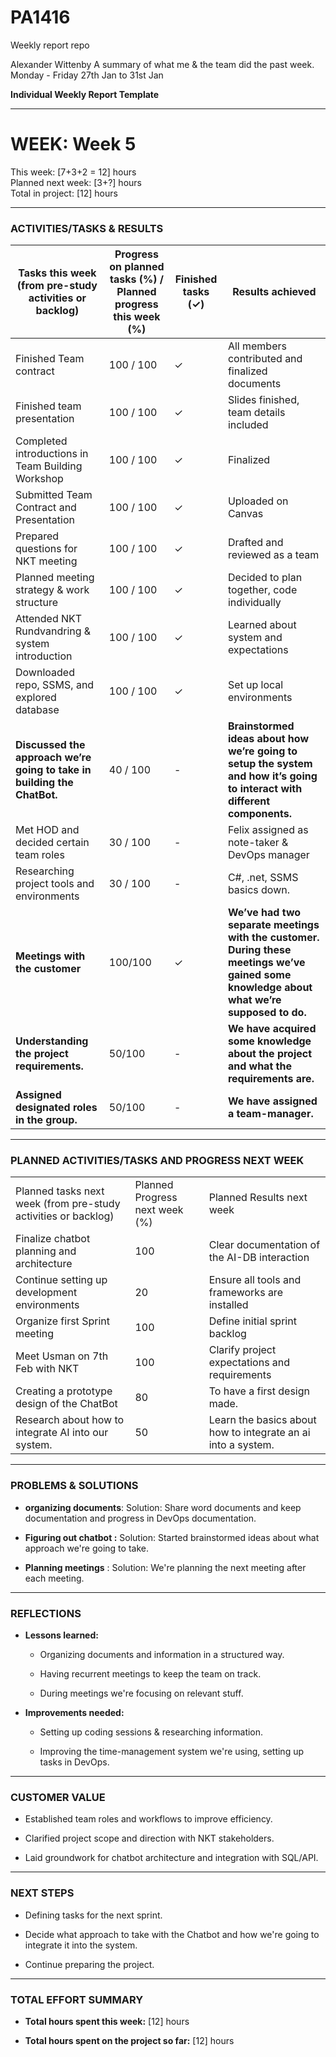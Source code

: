 # PA1416
Weekly report repo

Alexander Wittenby
A summary of what me & the team did the past week.
Monday - Friday 27th Jan to 31st Jan

**Individual Weekly Report Template**

---

# WEEK: Week 5
This week: [7+3+2 = 12] hours  
Planned next week: [3+?] hours  
Total in project: [12] hours

---

### **ACTIVITIES/TASKS & RESULTS**

| Tasks this week (from pre-study activities or backlog)                  | Progress on planned tasks (%) / Planned progress this week (%) | Finished tasks (✓) | Results achieved                                                                                                                          |
| ----------------------------------------------------------------------- | -------------------------------------------------------------- | ------------------ | ----------------------------------------------------------------------------------------------------------------------------------------- |
| Finished Team contract                                                  | 100 / 100                                                      | ✓                  | All members contributed and finalized documents                                                                                           |
| Finished team presentation                                              | 100 / 100                                                      | ✓                  | Slides finished, team details included                                                                                                    |
| Completed introductions in Team Building Workshop                       | 100 / 100                                                      | ✓                  | Finalized                                                                                                                                 |
| Submitted Team Contract and Presentation                                | 100 / 100                                                      | ✓                  | Uploaded on Canvas                                                                                                                        |
| Prepared questions for NKT meeting                                      | 100 / 100                                                      | ✓                  | Drafted and reviewed as a team                                                                                                            |
| Planned meeting strategy & work structure                               | 100 / 100                                                      | ✓                  | Decided to plan together, code individually                                                                                               |
| Attended NKT Rundvandring & system introduction                         | 100 / 100                                                      | ✓                  | Learned about system and expectations                                                                                                     |
| Downloaded repo, SSMS, and explored database                            | 100 / 100                                                      | ✓                  | Set up local environments                                                                                                                 |
| **Discussed the approach we’re going to take in building the ChatBot.** | 40 / 100                                                       | -                  | **Brainstormed ideas about how we’re going to setup the system and how it’s going to interact with different components.**                |
| Met HOD and decided certain team roles                                  | 30 / 100                                                       | -                  | Felix assigned as note-taker & DevOps manager                                                                                             |
| Researching project tools and environments                              | 30 / 100                                                       | -                  | C#, .net, SSMS basics down.                                                                                                               |
| **Meetings with the customer**                                          | 100/100                                                        | ✓                  | **We’ve had two separate meetings with the customer. During these meetings we’ve gained some knowledge about what we’re supposed to do.** |
| **<br>Understanding the project requirements.<br><br>**                 | 50/100                                                         | -                  | **We have acquired some knowledge about the project and what the requirements are.**                                                      |
| **Assigned designated roles in the group.**                             | 50/100                                                         | -                  | **We have assigned a team-manager.**                                                                                                      |

---

### **PLANNED ACTIVITIES/TASKS AND PROGRESS NEXT WEEK**

|                                                                |                                |                                                              |
| -------------------------------------------------------------- | ------------------------------ | ------------------------------------------------------------ |
| Planned tasks next week (from pre-study activities or backlog) | Planned Progress next week (%) | Planned Results next week                                    |
| Finalize chatbot planning and architecture                     | 100                            | Clear documentation of the AI-DB interaction                 |
| Continue setting up development environments                   | 20                             | Ensure all tools and frameworks are installed                |
| Organize first Sprint meeting                                  | 100                            | Define initial sprint backlog                                |
| Meet Usman on 7th Feb with NKT                                 | 100                            | Clarify project expectations and requirements                |
| Creating a prototype design of the ChatBot                     | 80                             | To have a first design made.                                 |
| Research about how to integrate AI into our system.            | 50                             | Learn the basics about how to integrate an ai into a system. |

---

### **PROBLEMS & SOLUTIONS**

- **organizing documents**: Solution: Share word documents and keep documentation and progress in DevOps documentation.
    
- **Figuring out chatbot :** Solution: Started brainstormed ideas about what approach we're going to take.
    
- **Planning meetings** : Solution: We're planning the next meeting after each meeting.
    

---

### **REFLECTIONS**

- **Lessons learned:**
    
    - Organizing documents and information in a structured way.
        
    - Having recurrent meetings to keep the team on track.
        
    - During meetings we're focusing on relevant stuff.
        
- **Improvements needed:**
    
    - Setting up coding sessions & researching information. 
        
    - Improving the time-management system we're using, setting up tasks in DevOps.
        

---

### **CUSTOMER VALUE**

- Established team roles and workflows to improve efficiency.
    
- Clarified project scope and direction with NKT stakeholders.
    
- Laid groundwork for chatbot architecture and integration with SQL/API.
    

---

### **NEXT STEPS**

- Defining tasks for the next sprint.
    
- Decide what approach to take with the Chatbot and how we're going to integrate it into the system.
    
- Continue preparing the project.
    

---

### **TOTAL EFFORT SUMMARY**

- **Total hours spent this week:** [12] hours
    
- **Total hours spent on the project so far:** [12] hours
